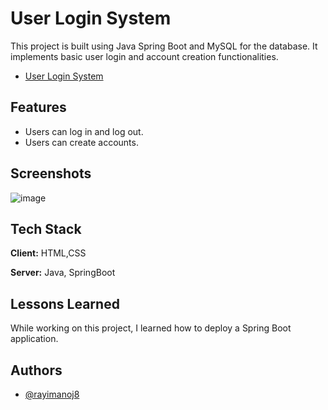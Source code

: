 
# User Login System

This project is built using Java Spring Boot and MySQL for the database. It implements basic user login and account creation functionalities.
- [User Login System](https://user-login-system-production.up.railway.app/)
## Features

- Users can log in and log out.
- Users can create accounts.


## Screenshots

![image](https://github.com/rayimanoj8/User-Login-System/assets/124092941/0b347381-e8d4-4ab1-bfe7-390acfe8c5f8)



## Tech Stack

**Client:** HTML,CSS

**Server:** Java, SpringBoot


## Lessons Learned

While working on this project, I learned how to deploy a Spring Boot application.


## Authors

- [@rayimanoj8](https://www.github.com/rayimanoj8)

